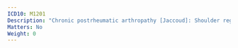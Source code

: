 ```yaml
---
ICD10: M1201
Description: "Chronic postrheumatic arthropathy [Jaccoud]: Shoulder region"
Matters: No
Weight: 0
---
```

